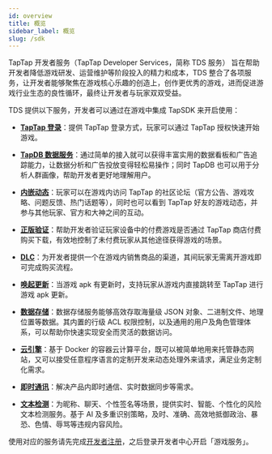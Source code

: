 ```yaml
---
id: overview
title: 概览
sidebar_label: 概览
slug: /sdk
---
```



TapTap 开发者服务（TapTap Developer Services，简称 TDS 服务） 旨在帮助开发者降低游戏研发、运营维护等阶段投入的精力和成本，TDS 整合了各项服务，让开发者能够聚焦在游戏核心乐趣的创造上，创作更优秀的游戏，进而促进游戏行业生态的良性循环，最终让开发者与玩家双双受益。

TDS 提供以下服务，开发者可以通过在游戏中集成 TapSDK 来开启使用：

- **[TapTap 登录](/v2/sdk/taptap-login/guide/start)**：提供 TapTap 登录方式，玩家可以通过 TapTap 授权快速开始游戏。

- **[TapDB 数据服务](/v2/sdk/tapdb/guide)**：通过简单的接入就可以获得丰富实用的数据看板和广告追踪能力，让数据分析和广告投放变得轻松易操作；同时 TapDB 也可以用于分析人群画像，帮助开发者更好地理解用户。

- **[内嵌动态](/v2/sdk/embedded-moments/guide)**：玩家可以在游戏内访问 TapTap 的社区论坛（官方公告、游戏攻略、问题反馈、热门话题等），同时也可以看到 TapTap 好友的游戏动态，并参与其他玩家、官方和大神之间的互动。

- **[正版验证](/v2/sdk/lisence/guide)**：帮助开发者验证玩家设备中的付费游戏是否通过 TapTap 商店付费购买下载，有效地控制了未付费玩家从其他途径获得游戏的场景。

- **[DLC](/v2/sdk/dlc/guide)**：为开发者提供一个在游戏内销售商品的渠道，其间玩家无需离开游戏即可完成购买流程。

- **[唤起更新](/v2/sdk/update/guide)**：当游戏 apk 有更新时，支持玩家从游戏内直接跳转至 TapTap 进行游戏 apk 更新。

- **[数据存储](/v2/sdk/storage/guide/setup-dotnet)**：数据存储服务能够高效存取海量级 JSON 对象、二进制文件、地理位置等数据。其内置的行级 ACL 权限控制，以及通用的用户及角色管理体系，可以帮助你快速实现安全而灵活的数据访问。

- **[云引擎](/v2/sdk/engine/guide/overview)**：基于 Docker 的容器云计算平台，既可以被简单地用来托管静态网站，又可以接受任意程序语言的定制开发来动态处理外来请求，满足业务定制化需求。

- **[即时通讯](/v2/sdk/im/guide/overview)**：解决产品内即时通信、实时数据同步等需求。

<!--- 未上线，暂时隐藏
- [推送通知](/v2/sdk/push/guide/overview)。整合了 Android 推送、iOS 推送的统一推送服务。
--->

- **[文本检测](/v2/sdk/text-moderation/guide)**：为昵称、聊天、个性签名等场景，提供实时、智能、个性化的风险文本检测服务。基于 AI 及多重识别策略，及时、准确、高效地抵御政治、暴恐、色情、辱骂等违规内容风险。


使用对应的服务请先完成[开发者注册](/v2/store/store-register)，之后登录开发者中心开启「游戏服务」。
